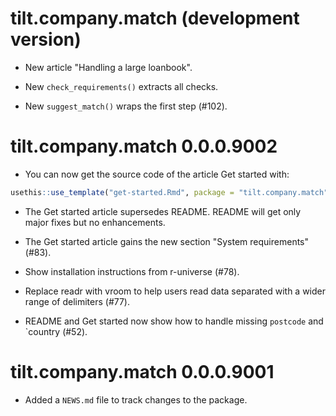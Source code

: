# tilt.company.match (development version)

* New article "Handling a large loanbook".

* New `check_requirements()` extracts all checks.

* New `suggest_match()` wraps the first step (#102).

# tilt.company.match 0.0.0.9002

* You can now get the source code of the article Get started with:

```r
usethis::use_template("get-started.Rmd", package = "tilt.company.match")
```

* The Get started article supersedes README. README will get only major fixes
but no enhancements.

* The Get started article gains the new section "System requirements" (#83).

* Show installation instructions from r-universe (#78).

* Replace readr with vroom to help users read data separated with a wider range
of delimiters (#77).

* README and Get started now show how to handle missing `postcode` and `country
(#52).

# tilt.company.match 0.0.0.9001

* Added a `NEWS.md` file to track changes to the package.
